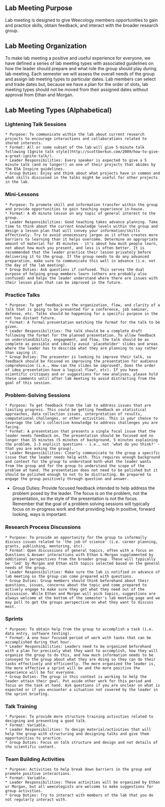 ## Lab Meeting Purpose

Lab meeting is designed to give Weecology members opportunities to gain and practice skills, obtain feedback, and interact with the broader research group. 

## Lab Meeting Organization 

To make lab meeting a positive and useful experience for everyone, we have defined a series of lab meeting types with associated guidelines on how the leader should prepare and what role the group should play during lab meeting. Each semester we will assess the overall needs of the group and assign lab meeting types to particular dates. Lab members can select and trade dates but, because we have a plan for the order of slots, lab meeting types should not be moved from their assigned dates without approval from Ethan and Morgan. 

## Lab Meeting Types (Alphabetical)

### Lightening Talk Sessions

    * Purpose: To communicate within the lab about current research projects to encourage interactions and collaborations related to shared interests.
    * Format: All or some subset of the lab will give 5-minute talk following [Ignite talk style](http://scottberkun.com/2009/how-to-give-a-great-ignite-talk/).
    * Leader Responsibilities: Every speaker is expected to give a 5 minute talk (and no longer!) on one of their projects that abides by the ESA Inspire guidelines. 
    * Group Duties: Enjoy and think about what projects have in common and what skills discussed in the talks might be useful for other projects in the lab.

### Mini-Lessons

    * Purpose: To promote skill and information transfer within the group and provide opportunities to gain teaching experience in-house.
    * Format: A 45 minute lesson on any topic of general interest to the group.
    * Leader Responsibilities: Good teaching takes advance planning. Take time to think about the current knowledge levels within the group and design a lesson plan that will convey your information/skills effectively. Try to avoid unnecessary jargon as it often creates more barriers to learning than it helps overcome. Determine an appropriate amount of material for 45 minutes - it's about how much people learn, not about how much you present, and less is often better. It is recommended that the leader practice their lesson privately before delivering it to the group. If the group needs to do any advanced preparation, make sure to communicate this well in advance (i.e. not the day of the lab meeting).
    * Group Duties: Ask questions if confused. This serves the dual purpose of helping group members learn (others are probably also confused) and helps the leader understand where there are issues with their lesson plan that can be improved in the future.

### Practice Talks
 
    * Purpose: To get feedback on the organization, flow, and clarity of a talk that is going to be presented for a conference, job seminar, defense, etc. Talks should be happening for a specific purpose in the not too distant future.
    * Format: A formal presentation matching the format for the talk to be given.
    * Leader Responsibilities: The talk should be a complete draft following the format for the planned presentation. To allow feedback on understandibility, engagement, and flow, the talk should be as complete as possible and ideally avoid 'placeholder' slides and areas where the leader has to describe what they are planning to say rather than saying it.
    * Group Duties: The presenter is looking to improve their talk, so feedback should be focused on improving the presentation for audience comprehension (i.e., How can the slides be improved?, Does the order of idea presentation have a logical flow?, etc). If you have scientific critiques and or suggestions for new analyses, please hold these comments until after lab meeting to avoid distracting from the goal of this session.

### Problem-Solving Sessions

    * Purpose: To get feedback from the lab to address issues that are limiting progress. This could be getting feedback on statistical approaches, data collection issues, interpretation of results, computational challenges, or other activities. This is your chance to leverage the lab's collective knowledge to address challenges you are facing.
    * Format: A presentation that presents a single focal issue that the leader needs feedback on. The presentation should be focused and no longer than 15 minutes (5 minutes of background, 5 minutes explaining the problem, 1-3 explicit questions - i.e., not 'what do you think?' - that you are asking the group).
    * Leader Responsibilities: Clearly communicate to the group a specific issue that the leader needs help with. This requires enough background and context for the group to understand both what the leader wants from the group and for the group to understand the scope of the problem at hand. The presentation does not need to be polished but it should be polished enough to not to be distracting. Be prepared to engage the group positively through question and answer. 
   * Group Duties: Provide focused feedback intended to help address the problem posed by the leader. The focus is on the problem, not the presentation, so the style of the presentation is not the focus. Remember that the goal of a problem solving sessions will typically focus on in-progress work and that providing help in positive, forward looking, ways is important.

### Research Process Discussions

    * Purpose: To provide an opportunity for the group to informally discuss issues related to 'the job of science' (i.e. career planning, grants, publishing, mentoring, etc).
    * Format: Open discussions of general topics, often with a focus on Questions & Answer interactions with Ethan & Morgan supplemented by additional perspectives from the broader group. These will typically be 'led' by Morgan and Ethan with topics selected based on the general needs of the group.
    * Leader Responsibilities: Make sure the lab is notified in advance of lab meeting so the group can come prepared with questions.
    * Group Duties: Group members should think beforehand about their questions, issues, concerns about the topic and come prepared to actively engage to make sure they get what they need out of the discussion. While Ethan and Morgan will pick topics, suggestions are always welcome at the bottom of the semester's lab meeting page and we may poll to get the groups perspective on what they want to discuss most.

### Sprints

    * Purpose: To obtain help from the group to accomplish a task (i.e. data entry, software testing).
    * Format: A one hour focused period of work with tasks that can be accomplished during that hour.
    * Leader Responsibilities: Leaders need to be organized beforehand with a plan for precisely what they want to accomplish, how they will organize the group to do this, and how much information needs to be conveyed to the group about what they are doing so they can do their tasks effectively and efficiently. The more organized the leader is, the more effective a sprint will be and the more positive the experience will be for everyone.
    * Group Duties: The group in this context is working to help the leader attain their goal. Put aside other work for this period and focus on the task at hand. Ask questions if you are unclear on what is expected or if you encounter a situation not covered by the leader in the sprint briefing.

### Talk Training

    * Purpose: To provide more structure training activities related to designing and presenting a good talk.
    * Format: Variable.
    * Leader Responsibilities: To design material/activities that will help the group with structuring and designing talks and give them opportunities to practice.
    * Group Duties: Focus on talk structure and design and not details of the scientific content.

### Team Building Activities

    * Purpose: Activities to help break down barriers in the group and promote positive interactions.
    * Format: Variable.
    * Leader Responsibilities: These activities will be organized by Ethan or Morgan, but all weecologists are welcome to make suggestions for group activities.
    * Group Duties: Try to interact with members of the lab that you do not regularly interact with.



 
